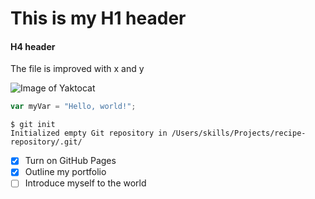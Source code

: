 # This is my H1 header

#### H4 header

The file is improved with x and y

![Image of Yaktocat](https://octodex.github.com/images/yaktocat.png)

``` javascript
var myVar = "Hello, world!";
```

```
$ git init
Initialized empty Git repository in /Users/skills/Projects/recipe-repository/.git/
```

- [X] Turn on GitHub Pages
- [X] Outline my portfolio
- [ ] Introduce myself to the world
